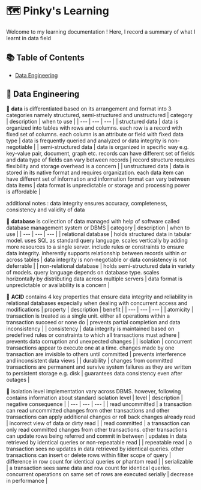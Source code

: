 # 🗺️ Pinky's Learning

Welcome to my learning documentation ! Here, I record a summary of what I learnt in data field

## 📚 Table of Contents

- [Data Engineering](#data-engineering)

## 🎀 Data Engineering
💎 **data** is differentiated based on its arrangement and format into 3 categories namely structured, semi-structured and unstructured
| category | description | when to use |
| ---      | ---         | ---         |
| structured data | data is organized into tables with rows and columns. each row is a record with fixed set of columns. each column is an attribute or field with fixed data type | data is frequently queried and analyzed or data integrity is non-negotiable |
| semi-structured data | data is organized in specific way e.g. key-value pair, document, graph etc. records can have different set of fields and data type of fields can vary between records | record structure requires flexibility and storage overhead is a concern |
| unstructured data | data is stored in its native format and requires organization. each data item can have different set of information and information format can vary between data items | data format is unpredictable or storage and processing power is affordable |

additional notes : data integrity ensures accuracy, completeness, consistency and validity of data

💎 **database** is collection of data managed with help of software called database management system or DBMS
| category | description | when to use |
| --- | --- | --- |
| relational database | holds structured data in tabular model. uses SQL as standard query language. scales vertically by adding more resources to a single server. include rules or constraints to ensure data integrity. inherently supports relationship between records within or across tables | data integrity is non-negotiable or data consistency is not deferrable |
| non-relational database | holds semi-structured data in variety of models. query language depends on database type. scales horizontally by distributing data across multiple servers | data format is unpredictable or availability is a concern |

💎 **ACID** contains 4 key properties that ensure data integrity and reliability in relational databases especially when dealing with concurrent access and modifications
| property | description | benefit |
| --- | --- | --- |
| atomicity | transaction is treated as a single unit. either all operations within a transaction succeed or none do | prevents partial completion and data inconsistency |
| consistency | data integrity is maintained based on predefined rules or constraints to which all transactions must adhere | prevents data corruption and unexpected changes |
| isolation | concurrent transactions appear to execute one at a time. changes made by one transaction are invisible to others until committed | prevents interference and inconsistent data views |
| durability | changes from committed transactions are permanent and survive system failures as they are written to persistent storage e.g. disk | guarantees data consistency even after outages |

💎 isolation level implementation vary across DBMS. however, following contains information about standard isolation level
| level | description | negative consequence |
| --- | --- | --- |
| read uncommitted | a transaction can read uncommitted changes from other transactions and other transactions can apply additional changes or roll back changes already read | incorrect view of data or dirty read |
| read committed | a transaction can only read committed changes from other transactions. other transactions can update rows being referred and commit in between | updates in data retrieved by identical queries or non-repeatable read |
| repeatable read | a transaction sees no updates in data retrieved by identical queries. other transactions can insert or delete rows within filter scope of query | difference in row count for identical queries or phantom read |
| serializable | a transaction sees same data and row count for identical queries. concurrent operations on same set of rows are executed serially | decrease in performance |

